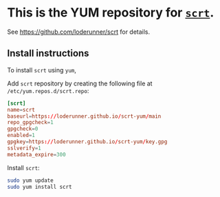 # This is the YUM repository for [`scrt`](https://github.com/loderunner/scrt).

See https://github.com/loderunner/scrt for details.

## Install instructions

To install `scrt` using `yum`,

Add `scrt` repository by creating the following file at `/etc/yum.repos.d/scrt.repo`:

```conf
[scrt]
name=scrt
baseurl=https://loderunner.github.io/scrt-yum/main
repo_gpgcheck=1
gpgcheck=0
enabled=1
gpgkey=https://loderunner.github.io/scrt-yum/key.gpg
sslverify=1
metadata_expire=300
```

Install `scrt`:

```sh
sudo yum update
sudo yum install scrt
```
